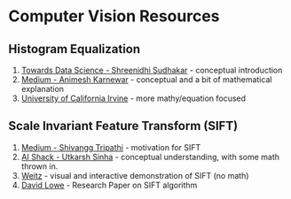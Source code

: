 # Computer Vision Resources

## Histogram Equalization
1. [Towards Data Science - Shreenidhi Sudhakar](https://towardsdatascience.com/histogram-equalization-5d1013626e64) - conceptual introduction
2. [Medium - Animesh Karnewar](https://medium.com/@animeshsk3/back-to-basics-part-1-histogram-equalization-in-image-processing-f607f33c5d55) - conceptual and a bit of mathematical explanation 
3. [University of California Irvine](https://www.math.uci.edu/icamp/courses/math77c/demos/hist_eq.pdf) - more mathy/equation focused

## Scale Invariant Feature Transform (SIFT)
1. [Medium - Shivangg Tripathi](https://medium.com/@shivangg/the-sift-algorithm-scale-invariant-feature-transform-fb8dd68145b2) - motivation for SIFT
2. [AI Shack - Utkarsh Sinha](http://aishack.in/tutorials/sift-scale-invariant-feature-transform-introduction/) - conceptual understanding, with some math thrown in.
3. [Weitz](http://weitz.de/sift/) - visual and interactive demonstration of SIFT (no math)
4. [David Lowe](https://people.eecs.berkeley.edu/~malik/cs294/lowe-ijcv04.pdf) - Research Paper on SIFT algorithm
